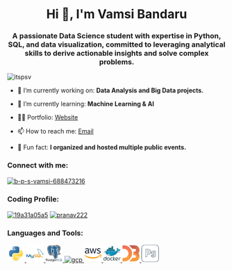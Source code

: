 <h1 align="center">Hi 👋, I'm Vamsi Bandaru</h1>
<h3 align="center">A passionate Data Science student with expertise in Python, SQL, and data visualization, committed to leveraging analytical skills to derive actionable insights and solve complex problems.</h3>

<p align="left"> <img src="https://komarev.com/ghpvc/?username=itspsv&label=Profile%20views&color=0e75b6&style=flat" alt="itspsv" /> </p>

- 🔭 I’m currently working on: **Data Analysis and Big Data projects.**

- 🌱 I’m currently learning: **Machine Learning & AI**

- 👨‍💻 Portfolio: [Website](https://bento.me/vamsi-bandaru)

- 📫 How to reach me: [Email](vamsibandaru360@gmail.com)

- 🎤 Fun fact: **I organized and hosted multiple public events.**

<h3 align="left">Connect with me:</h3>
<p align="left">
<a href="https://linkedin.com/in/b-p-s-vamsi-688473216" target="blank"><img align="center" src="https://raw.githubusercontent.com/rahuldkjain/github-profile-readme-generator/master/src/images/icons/Social/linked-in-alt.svg" alt="b-p-s-vamsi-688473216" height="30" width="40" /></a>

<h3 align="left">Coding Profile:</h3>
<p align="left">
<a href="https://www.hackerrank.com/19a31a05a5" target="blank"><img align="center" src="https://raw.githubusercontent.com/rahuldkjain/github-profile-readme-generator/master/src/images/icons/Social/hackerrank.svg" alt="19a31a05a5" height="30" width="40" /></a>
<a href="https://www.leetcode.com/pranav222" target="blank"><img align="center" src="https://raw.githubusercontent.com/rahuldkjain/github-profile-readme-generator/master/src/images/icons/Social/leet-code.svg" alt="pranav222" height="30" width="40" /></a>

  
</p>

<h3 align="left">Languages and Tools:</h3>
<p align="left">
  <a href="https://www.python.org" target="_blank" rel="noreferrer">
    <img src="https://raw.githubusercontent.com/devicons/devicon/master/icons/python/python-original.svg" alt="python" width="40" height="40"/>
  </a>
  <a href="https://www.mysql.com/" target="_blank" rel="noreferrer">
    <img src="https://raw.githubusercontent.com/devicons/devicon/master/icons/mysql/mysql-original-wordmark.svg" alt="mysql" width="40" height="40"/>
  </a>
  <a href="https://www.postgresql.org" target="_blank" rel="noreferrer">
    <img src="https://raw.githubusercontent.com/devicons/devicon/master/icons/postgresql/postgresql-original-wordmark.svg" alt="postgresql" width="40" height="40"/>
  </a>
  <a href="https://cloud.google.com" target="_blank" rel="noreferrer">
    <img src="https://www.vectorlogo.zone/logos/google_cloud/google_cloud-icon.svg" alt="gcp" width="40" height="40"/>
  </a>
  <a href="https://aws.amazon.com" target="_blank" rel="noreferrer">
    <img src="https://raw.githubusercontent.com/devicons/devicon/master/icons/amazonwebservices/amazonwebservices-original-wordmark.svg" alt="aws" width="40" height="40"/>
  </a>
  <a href="https://www.docker.com/" target="_blank" rel="noreferrer">
    <img src="https://raw.githubusercontent.com/devicons/devicon/master/icons/docker/docker-original-wordmark.svg" alt="docker" width="40" height="40"/>
  </a>
  <a href="https://d3js.org/" target="_blank" rel="noreferrer">
    <img src="https://raw.githubusercontent.com/devicons/devicon/master/icons/d3js/d3js-original.svg" alt="d3js" width="40" height="40"/>
  </a>
  <a href="https://www.photoshop.com/en" target="_blank" rel="noreferrer">
    <img src="https://raw.githubusercontent.com/devicons/devicon/master/icons/photoshop/photoshop-line.svg" alt="photoshop" width="40" height="40"/>
  </a>
</p>
